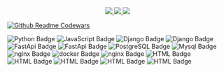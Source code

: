 <center>
  
<div id="badges">
  <a href="https://t.me/swcasimiro">
    <img src="https://i.imgur.com/Diw6pBs.png">
  </a>
  <a href="https://ru.stackoverflow.com/users/488619/casimiro">
    <img src="https://i.imgur.com/XmFcOwx.png">
  </a>

   <a href="https://kwork.ru/user/swcasimiro">
    <img src="https://i.imgur.com/VXM9um2.png">
  </a>
</div>
</center>

[![Github Readme Codewars](https://codewars-stats-ignacio-cuadra.vercel.app/?username=1casimiro1)](https://github.com/ignacio-cuadra/github-readme-codewars)

<div>
  <a>
    <img src="https://img.shields.io/badge/python-346c99?style=for-the-badge&logo=python&logoColor=fecd3a" alt="Python Badge"/>
  </a>
    <a>
    <img src="https://img.shields.io/badge/javascript-black?style=for-the-badge&logo=javascript&logoColor=f6e019" alt="JavaScript Badge"/>
  </a>
<a>
    <img src="https://img.shields.io/badge/django-%23092E20.svg?style=for-the-badge&logo=django&logoColor=white" alt="Django Badge"/>
</a>
  
<a>
    <img src="https://img.shields.io/badge/django-Rest Framework-a20101.svg?style=for-the-badge&logo=django&logoColor=white" alt="Django Badge"/>
</a>
  
<a>
    <img src="https://img.shields.io/badge/FastAPI-e1f7f3?style=for-the-badge&logo=fastapi" alt="FastApi Badge"/>
</a>

<a>
    <img src="https://img.shields.io/badge/aiogram-blue?style=for-the-badge&logo=telegram&logoColor=white" alt="FastApi Badge"/>
</a>

<a>
  <img src="https://img.shields.io/badge/postgresql-316093?style=for-the-badge&logo=postgresql&logoColor=white" alt="PostgreSQL Badge"/>
</a>
<a>
  <img src="https://img.shields.io/badge/mysql-00618b?style=for-the-badge&logo=mysql&logoColor=white" alt="Mysql Badge"/>
</a> 

<a>
    <img src="https://img.shields.io/badge/sqlite-3f9cd8?style=for-the-badge&logo=sqlite&logoColor=white" alt="nginx Badge"/>
</a>
  <a>
    <img src="https://img.shields.io/badge/docker-e4f5ff?style=for-the-badge&logo=docker&logoColor=1e97ef" alt="docker Badge"/>
  </a>
  <a>
    <img src="https://img.shields.io/badge/nginx-0c964d?style=for-the-badge&logo=nginx&logoColor=white" alt="nginx Badge"/>
  </a>
<a>
    <img src="https://img.shields.io/badge/git-f05132?style=for-the-badge&logo=git&logoColor=white" alt="HTML Badge"/>
  </a>

<a>
  <img src="https://img.shields.io/badge/linux-black?style=for-the-badge&logo=linux&logoColor=white" alt="HTML Badge"/>
</a>
<a>
  <img src="https://img.shields.io/badge/UBUNTU-dd4814?style=for-the-badge&logo=ubuntu&logoColor=white" alt="HTML Badge"/>
</a>
<a>
  <img src="https://img.shields.io/badge/CELERY-93b258?style=for-the-badge&logo=celery&logoColor=white" alt="HTML Badge"/>
</a>
<a>
  <img src="https://img.shields.io/badge/redis-d93126?style=for-the-badge&logo=redis&logoColor=white" alt="HTML Badge"/>
</a>
</div>
<!--
**swcasimiro/swcasimiro** is a ✨ _special_ ✨ repository because its `README.md` (this file) appears on your GitHub profile.

Here are some ideas to get you started:

- 🔭 I’m currently working on ...
- 🌱 I’m currently learning ...
- 👯 I’m looking to collaborate on ...
- 🤔 I’m looking for help with ...
- 💬 Ask me about ...
- 📫 How to reach me: ...
- 😄 Pronouns: ...
- ⚡ Fun fact: ...
-->
